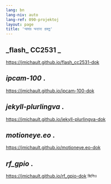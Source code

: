 ```yaml
---
lang: bn
lang-niv: auto
lang-ref: 090-projektoj
layout: page
title: 'আমার অন্যান্য প্রকল্প'
---
```


## _flash\_ CC2531 _
<https://jmichault.github.io/flash_cc2531-dok>  

## _ipcam-100_ .
<https://jmichault.github.io/ipcam-100-dok>  

## _jekyll-plurlingva_ .
<https://jmichault.github.io/jekyll-plurlingva-dok>  

## _motioneye.eo_ .
<https://jmichault.github.io/motioneye.eo-dok>  

## _rf\_gpio_ .
<https://jmichault.github.io/rf_gpio-dok>  জিপিও 
